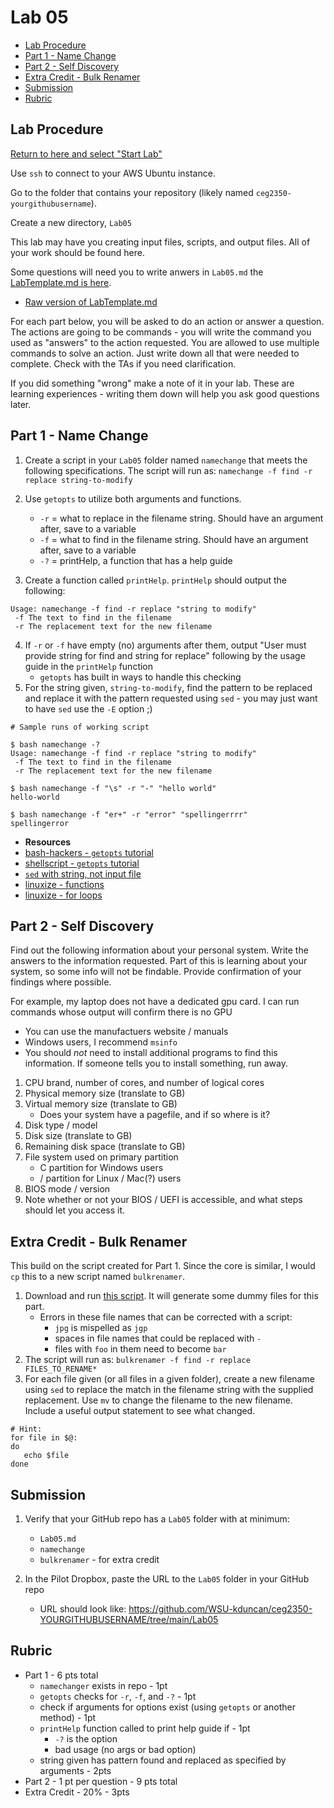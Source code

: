 # Lab 05

- [Lab Procedure](#Lab-Procedure)
- [Part 1 - Name Change](#Part-1---Name-Change)
- [Part 2 - Self Discovery](#Part-2---Self-Discovery)
- [Extra Credit - Bulk Renamer](#Extra-Credit---Bulk-Renamer)
- [Submission](#Submission)
- [Rubric](#Rubric)

## Lab Procedure

[Return to here and select "Start Lab"](https://awsacademy.instructure.com/courses/13249/modules/items/1136419)

Use `ssh` to connect to your AWS Ubuntu instance.

Go to the folder that contains your repository (likely named `ceg2350-yourgithubusername`).

Create a new directory, `Lab05`

This lab may have you creating input files, scripts, and output files. All of your work should be found here.

Some questions will need you to write anwers in `Lab05.md` the [LabTemplate.md is here](LabTemplate.md).

- [Raw version of LabTemplate.md](https://raw.githubusercontent.com/pattonsgirl/Spring2022-CEG2350/main/Labs/Lab05/LabTemplate.md)

For each part below, you will be asked to do an action or answer a question. The actions are going to be commands - you will write the command you used as "answers" to the action requested. You are allowed to use multiple commands to solve an action. Just write down all that were needed to complete. Check with the TAs if you need clarification.

If you did something "wrong" make a note of it in your lab. These are learning experiences - writing them down will help you ask good questions later.

## Part 1 - Name Change

1. Create a script in your `Lab05` folder named `namechange` that meets the following specifications. The script will run as: `namechange -f find -r replace string-to-modify`
2. Use `getopts` to utilize both arguments and functions.

   - `-r` = what to replace in the filename string. Should have an argument after, save to a variable
   - `-f` = what to find in the filename string. Should have an argument after, save to a variable
   - `-?` = printHelp, a function that has a help guide

3. Create a function called `printHelp`. `printHelp` should output the following:

```
Usage: namechange -f find -r replace "string to modify"
 -f The text to find in the filename
 -r The replacement text for the new filename
```

4. If `-r` or `-f` have empty (no) arguments after them, output "User must provide string for find and string for replace" following by the usage guide in the `printHelp` function
   - `getopts` has built in ways to handle this checking
5. For the string given, `string-to-modify`, find the pattern to be replaced and replace it with the pattern requested using `sed` - you may just want to have `sed` use the `-E` option ;)

```
# Sample runs of working script

$ bash namechange -?
Usage: namechange -f find -r replace "string to modify"
 -f The text to find in the filename
 -r The replacement text for the new filename

$ bash namechange -f "\s" -r "-" "hello world"
hello-world

$ bash namechange -f "er+" -r "error" "spellingerrrr"
spellingerror
```

- **Resources**
- [bash-hackers - `getopts` tutorial](https://wiki.bash-hackers.org/howto/getopts_tutorial)
- [shellscript - `getopts` tutorial](https://www.shellscript.sh/tips/getopts/)
- [`sed` with string, not input file](https://stackoverflow.com/questions/13055889/sed-with-literal-string-not-input-file)
- [linuxize - functions](https://linuxize.com/post/bash-functions/)
- [linuxize - for loops](https://linuxize.com/post/bash-for-loop/)

## Part 2 - Self Discovery

Find out the following information about your personal system. Write the answers to the information requested. Part of this is learning about your system, so some info will not be findable. Provide confirmation of your findings where possible.

For example, my laptop does not have a dedicated gpu card. I can run commands whose output will confirm there is no GPU

- You can use the manufactuers website / manuals
- Windows users, I recommend `msinfo`
- You should _not_ need to install additional programs to find this information. If someone tells you to install something, run away.

1. CPU brand, number of cores, and number of logical cores
2. Physical memory size (translate to GB)
3. Virtual memory size (translate to GB)
   - Does your system have a pagefile, and if so where is it?
4. Disk type / model
5. Disk size (translate to GB)
6. Remaining disk space (translate to GB)
7. File system used on primary partition
   - C partition for Windows users
   - / partition for Linux / Mac(?) users
8. BIOS mode / version
9. Note whether or not your BIOS / UEFI is accessible, and what steps should let you access it.

## Extra Credit - Bulk Renamer

This build on the script created for Part 1. Since the core is similar, I would `cp` this to a new script named `bulkrenamer`.

1. Download and run [this script](createfiles.sh). It will generate some dummy files for this part.
   - Errors in these file names that can be corrected with a script:
     - `jpg` is mispelled as `jgp`
     - spaces in file names that could be replaced with `-`
     - files with `foo` in them need to become `bar`
2. The script will run as: `bulkrenamer -f find -r replace FILES_TO_RENAME*`
3. For each file given (or all files in a given folder), create a new filename using `sed` to replace the match in the filename string with the supplied replacement. Use `mv` to change the filename to the new filename. Include a useful output statement to see what changed.

```
# Hint:
for file in $@:
do
   echo $file
done
```

## Submission

1. Verify that your GitHub repo has a `Lab05` folder with at minimum:

   - `Lab05.md`
   - `namechange`
   - `bulkrenamer` - for extra credit

2. In the Pilot Dropbox, paste the URL to the `Lab05` folder in your GitHub repo
   - URL should look like: https://github.com/WSU-kduncan/ceg2350-YOURGITHUBUSERNAME/tree/main/Lab05

## Rubric

- Part 1 - 6 pts total
  - `namechanger` exists in repo - 1pt
  - `getopts` checks for `-r`, `-f`, and `-?` - 1pt
  - check if arguments for options exist (using `getopts` or another method) - 1pt
  - `printHelp` function called to print help guide if - 1pt
    - `-?` is the option
    - bad usage (no args or bad option)
  - string given has pattern found and replaced as specified by arguments - 2pts
- Part 2 - 1 pt per question - 9 pts total
- Extra Credit - 20% - 3pts
